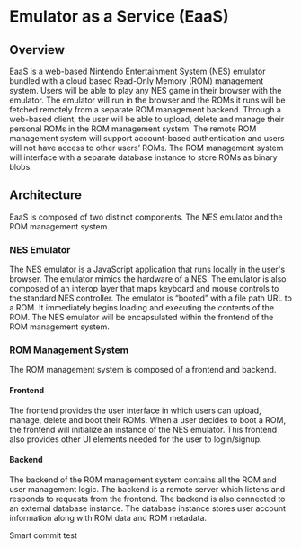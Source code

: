 # Emulator as a Service (EaaS)
## Overview
EaaS is a web-based Nintendo Entertainment System (NES) emulator bundled with a cloud based Read-Only Memory (ROM) management system. Users will be able to play any NES game in their browser with the emulator. The emulator will run in the browser and the ROMs it runs will be fetched remotely from a separate ROM management backend. Through a web-based client, the user will be able to upload, delete and manage their personal ROMs in the ROM management system. The remote ROM management system will support account-based authentication and users will not have access to other users’ ROMs. The ROM management system will interface with a separate database instance to store ROMs as binary blobs.
## Architecture
EaaS is composed of two distinct components. The NES emulator and the ROM management system.
###	NES Emulator
The NES emulator is a JavaScript application that runs locally in the user's browser. The emulator mimics the hardware of a NES. The emulator is also composed of an interop layer that maps keyboard and mouse controls to the standard NES controller. The emulator is “booted” with a file path URL to a ROM. It immediately begins loading and executing the contents of the ROM. The NES emulator will be encapsulated within the frontend of the ROM management system.
###	ROM Management System
The ROM management system is composed of a frontend and backend.
#### Frontend
The frontend provides the user interface in which users can upload, manage, delete and boot their ROMs. When a user decides to boot a ROM, the frontend will initialize an instance of the NES emulator. This frontend also provides other UI elements needed for the user to login/signup.
#### Backend
The backend of the ROM management system contains all the ROM and user management logic. The backend is a remote server which listens and responds to requests from the frontend. The backend is also connected to an external database instance. The database instance stores user account information along with ROM data and ROM metadata.

Smart commit test